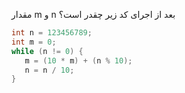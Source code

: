 مقدار m و n بعد از اجرای کد زیر چقدر است؟
````java
int n = 123456789;
int m = 0;
while (n != 0) {
   m = (10 * m) + (n % 10);
   n = n / 10;
}
````
